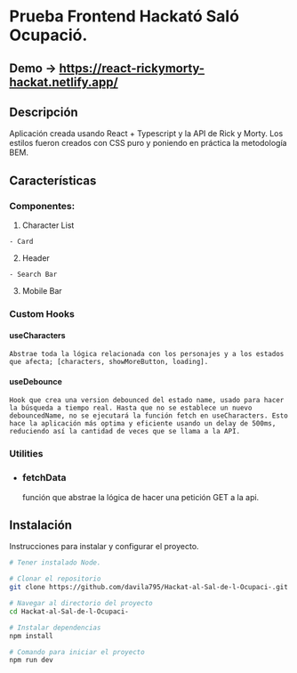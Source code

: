 # Prueba Frontend Hackató Saló Ocupació.
## Demo -> https://react-rickymorty-hackat.netlify.app/
## Descripción

Aplicación creada usando React + Typescript y la API de Rick y Morty. Los estilos fueron creados con CSS puro y poniendo en práctica la metodología BEM.

## Características

### Componentes:

  1. Character List

    - Card

  2. Header

    - Search Bar

  3. Mobile Bar

### Custom Hooks

#### useCharacters
    Abstrae toda la lógica relacionada con los personajes y a los estados que afecta; [characters, showMoreButton, loading].

#### useDebounce
    Hook que crea una version debounced del estado name, usado para hacer la búsqueda a tiempo real. Hasta que no se establece un nuevo debouncedName, no se ejecutará la función fetch en useCharacters. Esto hace la aplicación más optima y eficiente usando un delay de 500ms, reduciendo así la cantidad de veces que se llama a la API.

### Utilities
  - ### fetchData
    función que abstrae la lógica de hacer una petición GET a la api.

## Instalación

Instrucciones para instalar y configurar el proyecto.

```bash
# Tener instalado Node.

# Clonar el repositorio
git clone https://github.com/davila795/Hackat-al-Sal-de-l-Ocupaci-.git

# Navegar al directorio del proyecto
cd Hackat-al-Sal-de-l-Ocupaci-

# Instalar dependencias
npm install

# Comando para iniciar el proyecto
npm run dev
```
